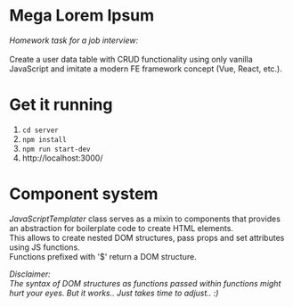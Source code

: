 # Mega Lorem Ipsum
*Homework task for a job interview:* <br>
<br>
Create a user data table with CRUD functionality using only vanilla JavaScript and imitate a modern FE framework concept (Vue, React, etc.).

# Get it running

1) `cd server` <br>
2) `npm install` <br>
3) `npm run start-dev` <br>
4) http://localhost:3000/

# Component system
*JavaScriptTemplater* class serves as a mixin to components that provides an abstraction for boilerplate code to create HTML elements. <br>
This allows to create nested DOM structures, pass props and set attributes using JS functions. <br>
Functions prefixed with '$' return a DOM structure.<br>

*Disclaimer:* <br>
*The syntax of DOM structures as functions passed within functions might hurt your eyes. But it works.. Just takes time to adjust.. :)*
